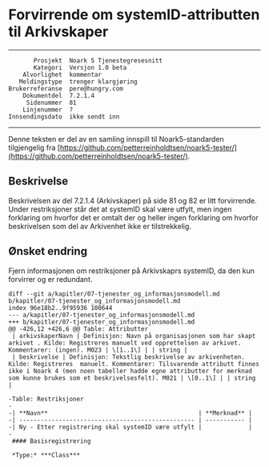 Forvirrende om systemID-attributten til Arkivskaper
===================================================

 ------------------  ---------------------------------
           Prosjekt  Noark 5 Tjenestegresesnitt
           Kategori  Versjon 1.0 beta
        Alvorlighet  kommentar
       Meldingstype  trenger klargjøring
    Brukerreferanse  pere@hungry.com
        Dokumentdel  7.2.1.4
         Sidenummer  81
        Linjenummer  ?
    Innsendingsdato  ikke sendt inn
 ------------------  ---------------------------------

Denne teksten er del av en samling innspill til Noark5-standarden
tilgjengelig fra [https://github.com/petterreinholdtsen/noark5-tester/](https://github.com/petterreinholdtsen/noark5-tester/).

Beskrivelse
-----------

Beskrivelsen av del 7.2.1.4 (Arkivskaper) på side 81 og 82 er litt
forvirrende.  Under restriksjoner står det at systemID skal være
utfylt, men ingen forklaring om hvorfor det er omtalt der og heller
ingen forklaring om hvorfor beskrivelsen som del av Arkivenhet ikke er
tilstrekkelig.

Ønsket endring
--------------

Fjern informasjonen om restriksjoner på Arkivskaprs systemID, da den
kun forvirrer og er redundant.

```
diff --git a/kapitler/07-tjenester_og_informasjonsmodell.md b/kapitler/07-tjenester_og_informasjonsmodell.md
index 96e18b2..9f95936 100644
--- a/kapitler/07-tjenester_og_informasjonsmodell.md
+++ b/kapitler/07-tjenester_og_informasjonsmodell.md
@@ -426,12 +426,6 @@ Table: Attributter
 | arkivskaperNavn | Definisjon: Navn på organisasjonen som har skapt arkivet . Kilde: Registreres manuelt ved opprettelsen av arkivet. Kommentarer: (ingen). M023 | \[1..1\] | | string | 
 | beskrivelse | Definisjon: Tekstlig beskrivelse av arkivenheten. Kilde: Registreres  manuelt. Kommentarer: Tilsvarende attributt finnes ikke i Noark 4 (men noen tabeller hadde egne attributter for merknad som kunne brukes som et beskrivelsesfelt). M021 | \[0..1\] | | string |
 
-Table: Restriksjoner
-
-| **Navn**                                          | **Merknad** |
-| ------------------------------------------------- | ----------- |
-| Ny - Etter registrering skal systemID være utfylt |             |
-
 #### Basisregistrering
 
 *Type:* ***Class***
```

